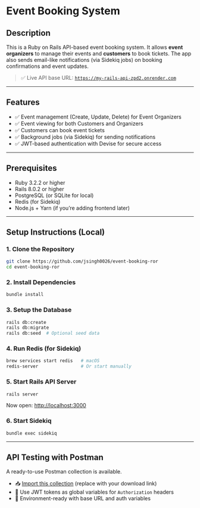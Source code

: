 # Event Booking System

## Description

This is a Ruby on Rails API-based event booking system. It allows **event organizers** to manage their events and **customers** to book tickets. The app also sends email-like notifications (via Sidekiq jobs) on booking confirmations and event updates.

> ✅ Live API base URL: [`https://my-rails-api-zpd2.onrender.com`](https://my-rails-api-zpd2.onrender.com)

---

## Features

- ✅ Event management (Create, Update, Delete) for Event Organizers
- ✅ Event viewing for both Customers and Organizers
- ✅ Customers can book event tickets
- ✅ Background jobs (via Sidekiq) for sending notifications
- ✅ JWT-based authentication with Devise for secure access

---

## Prerequisites

- Ruby 3.2.2 or higher
- Rails 8.0.2 or higher
- PostgreSQL (or SQLite for local)
- Redis (for Sidekiq)
- Node.js + Yarn (if you’re adding frontend later)

---

## Setup Instructions (Local)

### 1. Clone the Repository

```bash
git clone https://github.com/jsingh0026/event-booking-ror
cd event-booking-ror
```

### 2. Install Dependencies

```bash
bundle install
```

### 3. Setup the Database

```bash
rails db:create
rails db:migrate
rails db:seed  # Optional seed data
```

### 4. Run Redis (for Sidekiq)

```bash
brew services start redis   # macOS
redis-server                # Or start manually
```

### 5. Start Rails API Server

```bash
rails server
```

Now open: [http://localhost:3000](http://localhost:3000)

### 6. Start Sidekiq

```bash
bundle exec sidekiq
```

---

## API Testing with Postman

A ready-to-use Postman collection is available.

- 📥 [Import this collection](#) (replace with your download link)
- 🔐 Use JWT tokens as global variables for `Authorization` headers
- 🎯 Environment-ready with base URL and auth variables
